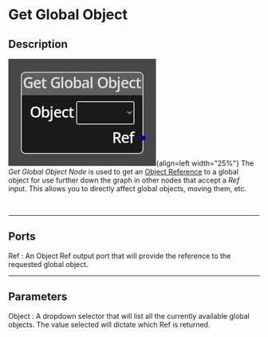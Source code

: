 
# Get Global Object


## Description

![Get Global Object Node](../../assets/nodes/get_global_object.png){align=left width="25%"}
The *Get Global Object Node* is used to get an [Object
Reference](../../introduction/terminology.md#objects) to a global object for
use further down the graph in other nodes that accept a *Ref* input. This
allows you to directly affect global objects, moving them, etc.

<br style="clear:left"/>
  
-------

## Ports

Ref 
: An Object Ref output port that will provide the reference to the requested
  global object.


-------

## Parameters

Object 
: A dropdown selector that will list all the currently available global objects.
  The value selected will dictate which Ref is returned.

